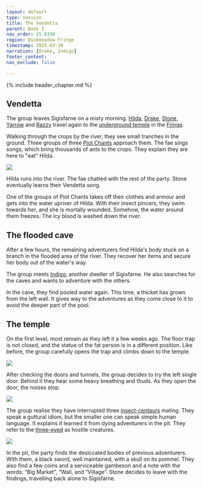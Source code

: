 ```yaml
---
layout: default
type: session
title: The Vendetta
parent: Book I
nav_order: 25.0330
region: Duskmeadow Fringe
timestamp: 2025-03-30
narration: [Drake, Indigo]
footer_content: 
nav_exclude: false

---
```


{% include header_chapter.md %}

## Vendetta

The group leaves Sigisfarne on a misty morning.
[Hilda](../../directory/Sigisfarne/Hilda.md), [Drake](../../directory/Sigisfarne/Drake.md), [Stone](../../directory/Sigisfarne/Stone.md), [Yarrow](../../directory/Sigisfarne/Yarrow.md) and [Razzy](../../directory/Sigisfarne/Razvan.md) travel again to the [underground temple](../../directory/DuskmeadowFringe/UndergroundTemple.md) in the [Fringe](../../directory/DuskmeadowFringe/index.md).

Walking through the crops by the river, they see small tranches in the ground.
Three groups of three [Piot Chants](../../directory/DuskmeadowFringe/PiotChant.md) approach them.
The fae sings songs, which bring thousands of ants to the crops.
They explain they are here to "eat" Hilda.

![](https://i.imgur.com/jC7vICE.jpeg)

Hilda runs into the river.
The fae chatted with the rest of the party.
Stone eventually learns their Vendetta song.

One of the groups of Piot Chants takes off their clothes and armour and gets into the water upriver of Hilda.
With their insect pincers, they swim towards her, and she is mortally wounded.
Somehow, the water around them freezes.
The icy blood is washed down the river.

## The flooded cave

After a few hours, the remaining adventurers find Hilda's body stuck on a branch in the flooded area of the river.
They recover her items and secure her body out of the water's way.

The group meets [Indigo](../../directory/Sigisfarne/Indigo.md), another dweller of Sigisfarne.
He also searches for the caves and wants to adventure with the others.

In the cave, they find pooled water again.
This time, a thicket has grown from the left wall.
It gives way to the adventures as they come close to it to avoid the deeper part of the pool.

## The temple

On the first level, most remain as they left it a few weeks ago.
The floor trap is not closed, and the statue of the fat person is in a different position.
Like before, the group carefully opens the trap and climbs down to the temple.

![](https://i.imgur.com/kTpqkkV.png)

After checking the doors and tunnels, the group decides to try the left single door.
Behind it they hear some heavy breathing and thuds.
As they open the door, the noises stop.

![](https://i.imgur.com/0nyWrKx.png)

The group realise they have interrupted three [insect-centaurs](../../directory/DuskmeadowFringe/Hippareiones.md) mating.
They speak a guttural idiom, but the smaller one can speak simple human language.
It explains it learned it from dying adventurers in the pit.
They refer to the [three-eyed](../../directory/DuskmeadowFringe/Reptiloids.md) as hostile creatures.

![](https://i.imgur.com/XEyaaw6.png)

In the pit, the party finds the desiccated bodies of previous adventurers.
With them, a black sword, well maintained, with a skull on its pommel.
They also find a few coins and a serviceable gambeson and a note with the words: “Big Market”, “Wall, and “Village”.
Stone decides to leave with the findings, travelling back alone to Sigisfarne.
